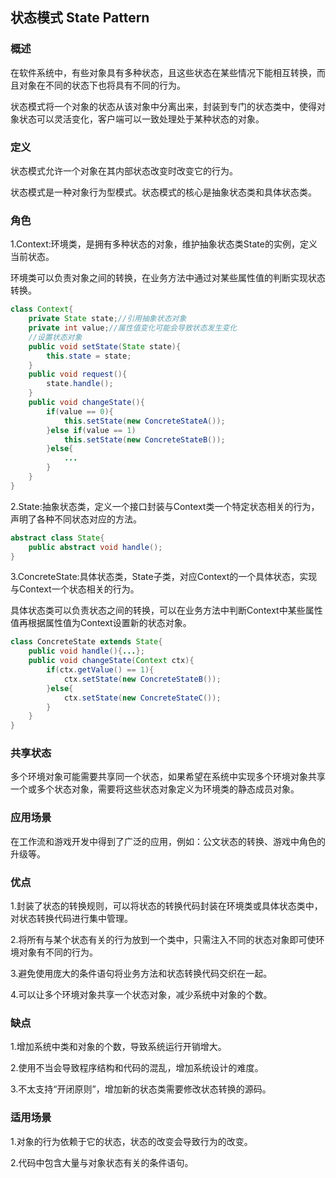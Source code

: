 ## 状态模式 State Pattern

### 概述

在软件系统中，有些对象具有多种状态，且这些状态在某些情况下能相互转换，而且对象在不同的状态下也将具有不同的行为。

状态模式将一个对象的状态从该对象中分离出来，封装到专门的状态类中，使得对象状态可以灵活变化，客户端可以一致处理处于某种状态的对象。

### 定义

状态模式允许一个对象在其内部状态改变时改变它的行为。

状态模式是一种对象行为型模式。状态模式的核心是抽象状态类和具体状态类。

### 角色

1.Context:环境类，是拥有多种状态的对象，维护抽象状态类State的实例，定义当前状态。

环境类可以负责对象之间的转换，在业务方法中通过对某些属性值的判断实现状态转换。
```java
class Context{
    private State state;//引用抽象状态对象
    private int value;//属性值变化可能会导致状态发生变化
    //设置状态对象
    public void setState(State state){
        this.state = state;
    }
    public void request(){
        state.handle();
    }
    public void changeState(){
        if(value == 0){
            this.setState(new ConcreteStateA());
        }else if(value == 1)
            this.setState(new ConcreteStateB());
        }else{
            ...
        }
    }
}
```
2.State:抽象状态类，定义一个接口封装与Context类一个特定状态相关的行为，声明了各种不同状态对应的方法。
```java
abstract class State{
    public abstract void handle();
}
```
3.ConcreteState:具体状态类，State子类，对应Context的一个具体状态，实现与Context一个状态相关的行为。

具体状态类可以负责状态之间的转换，可以在业务方法中判断Context中某些属性值再根据属性值为Context设置新的状态对象。

```java
class ConcreteState extends State{
    public void handle(){...};
    public void changeState(Context ctx){
        if(ctx.getValue() == 1){
            ctx.setState(new ConcreteStateB());
        }else{
            ctx.setState(new ConcreteStateC());
        }
    }
}
```

### 共享状态

多个环境对象可能需要共享同一个状态，如果希望在系统中实现多个环境对象共享一个或多个状态对象，需要将这些状态对象定义为环境类的静态成员对象。

### 应用场景

在工作流和游戏开发中得到了广泛的应用，例如：公文状态的转换、游戏中角色的升级等。

### 优点

1.封装了状态的转换规则，可以将状态的转换代码封装在环境类或具体状态类中，对状态转换代码进行集中管理。

2.将所有与某个状态有关的行为放到一个类中，只需注入不同的状态对象即可使环境对象有不同的行为。

3.避免使用庞大的条件语句将业务方法和状态转换代码交织在一起。

4.可以让多个环境对象共享一个状态对象，减少系统中对象的个数。

### 缺点

1.增加系统中类和对象的个数，导致系统运行开销增大。

2.使用不当会导致程序结构和代码的混乱，增加系统设计的难度。

3.不太支持“开闭原则”，增加新的状态类需要修改状态转换的源码。

### 适用场景

1.对象的行为依赖于它的状态，状态的改变会导致行为的改变。

2.代码中包含大量与对象状态有关的条件语句。